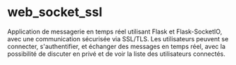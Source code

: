 # web_socket_ssl
Application de messagerie en temps réel utilisant Flask et Flask-SocketIO, avec une communication sécurisée via SSL/TLS. Les utilisateurs peuvent se connecter, s'authentifier, et échanger des messages en temps réel, avec la possibilité de discuter en privé et de voir la liste des utilisateurs connectés.
